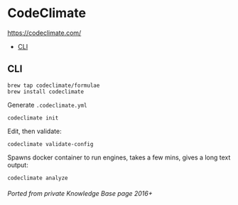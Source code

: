 # CodeClimate

<https://codeclimate.com/>

<!-- INDEX_START -->
- [CLI](#cli)
<!-- INDEX_END -->

## CLI

```shell
brew tap codeclimate/formulae
brew install codeclimate
```

Generate `.codeclimate.yml`

```shell
codeclimate init
```

Edit, then validate:

```shell
codeclimate validate-config
```

Spawns docker container to run engines, takes a few mins, gives a long text output:

```shell
codeclimate analyze
```

###### Ported from private Knowledge Base page 2016+
